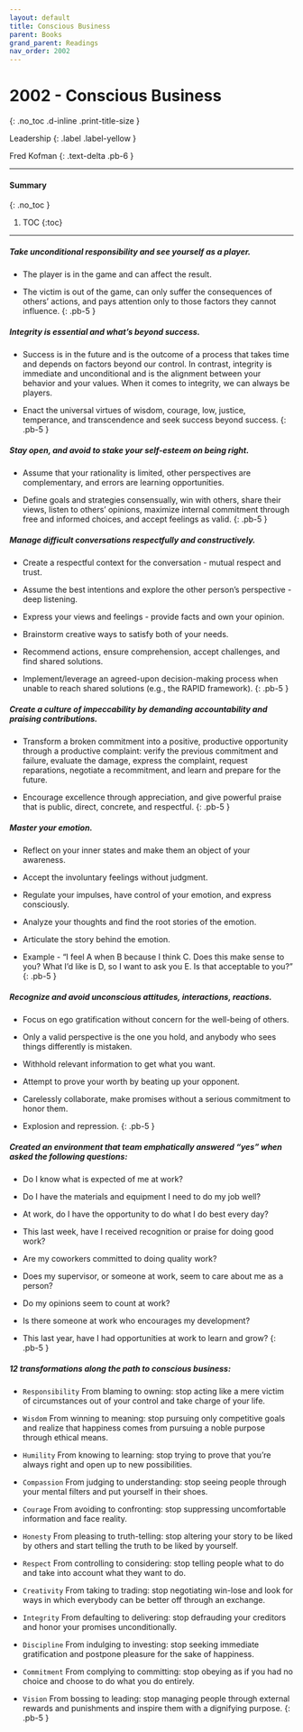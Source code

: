 ```yaml
---
layout: default
title: Conscious Business 
parent: Books
grand_parent: Readings
nav_order: 2002
---
```


# 2002 - Conscious Business 
{: .no_toc .d-inline .print-title-size }

Leadership
{: .label .label-yellow }

Fred Kofman
{: .text-delta .pb-6 }

---

#### Summary 
{: .no_toc }

1. TOC
{:toc}

---

##### Take unconditional responsibility and see yourself as a player.
- The player is in the game and can affect the result. 

- The victim is out of the game, can only suffer the consequences of others’ actions, and pays attention only to those factors they cannot influence.
{: .pb-5 }

##### Integrity is essential and what’s beyond success.
- Success is in the future and is the outcome of a process that takes time and depends on factors beyond our control. In contrast, integrity is immediate and unconditional and is the alignment between your behavior and your values. When it comes to integrity, we can always be players.

- Enact the universal virtues of wisdom, courage, low, justice, temperance, and transcendence and seek success beyond success.
{: .pb-5 }

##### Stay open, and avoid to stake your self-esteem on being right.
- Assume that your rationality is limited, other perspectives are complementary, and errors are learning opportunities.

- Define goals and strategies consensually, win with others, share their views, listen to others’ opinions, maximize internal commitment through free and informed choices, and accept feelings as valid.
{: .pb-5 }

##### Manage difficult conversations respectfully and constructively.
- Create a respectful context for the conversation - mutual respect and trust.

- Assume the best intentions and explore the other person’s perspective - deep listening.

- Express your views and feelings - provide facts and own your opinion.

- Brainstorm creative ways to satisfy both of your needs.

- Recommend actions, ensure comprehension, accept challenges, and find shared solutions.

- Implement/leverage an agreed-upon decision-making process when unable to reach shared solutions (e.g., the RAPID framework).
{: .pb-5 }

##### Create a culture of impeccability by demanding accountability and praising contributions.
- Transform a broken commitment into a positive, productive opportunity through a productive complaint: verify the previous commitment and failure, evaluate the damage, express the complaint, request reparations, negotiate a recommitment, and learn and prepare for the future.

- Encourage excellence through appreciation, and give powerful praise that is public, direct, concrete, and respectful. 
{: .pb-5 }

##### Master your emotion.
- Reflect on your inner states and make them an object of your awareness.

- Accept the involuntary feelings without judgment.

- Regulate your impulses, have control of your emotion, and express consciously.

- Analyze your thoughts and find the root stories of the emotion.

- Articulate the story behind the emotion. 

- Example - “I feel A when B because I think C. Does this make sense to you? What I’d like is D, so I want to ask you E. Is that acceptable to you?”
{: .pb-5 }

##### Recognize and avoid unconscious attitudes, interactions, reactions.
- Focus on ego gratification without concern for the well-being of others.

- Only a valid perspective is the one you hold, and anybody who sees things differently is mistaken.

- Withhold relevant information to get what you want.

- Attempt to prove your worth by beating up your opponent. 

- Carelessly collaborate, make promises without a serious commitment to honor them. 

- Explosion and repression.
{: .pb-5 }

##### Created an environment that team emphatically answered “yes” when asked the following questions:
- Do I know what is expected of me at work?

- Do I have the materials and equipment I need to do my job well?

- At work, do I have the opportunity to do what I do best every day?

- This last week, have I received recognition or praise for doing good work?

- Are my coworkers committed to doing quality work?

- Does my supervisor, or someone at work, seem to care about me as a person?

- Do my opinions seem to count at work?

- Is there someone at work who encourages my development?

- This last year, have I had opportunities at work to learn and grow?
{: .pb-5 }

##### 12 transformations along the path to conscious business:
- `Responsibility` From blaming to owning: stop acting like a mere victim of circumstances out of your control and take charge of your life.

- `Wisdom` From winning to meaning: stop pursuing only competitive goals and realize that happiness comes from pursuing a noble purpose through ethical means.

- `Humility` From knowing to learning: stop trying to prove that you’re always right and open up to new possibilities.

- `Compassion` From judging to understanding: stop seeing people through your mental filters and put yourself in their shoes.

- `Courage` From avoiding to confronting: stop suppressing uncomfortable information and face reality.

- `Honesty` From pleasing to truth-telling: stop altering your story to be liked by others and start telling the truth to be liked by yourself.

- `Respect` From controlling to considering: stop telling people what to do and take into account what they want to do.

- `Creativity` From taking to trading: stop negotiating win-lose and look for ways in which everybody can be better off through an exchange.

- `Integrity` From defaulting to delivering: stop defrauding your creditors and honor your promises unconditionally.

- `Discipline` From indulging to investing: stop seeking immediate gratification and postpone pleasure for the sake of happiness.

- `Commitment` From complying to committing: stop obeying as if you had no choice and choose to do what you do entirely.

- `Vision` From bossing to leading: stop managing people through external rewards and punishments and inspire them with a dignifying purpose.
{: .pb-5 }
